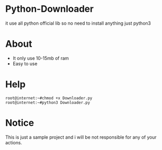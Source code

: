 # Python-Downloader
it use all python official lib so no need to install anything just python3

# About
* It only use 10-15mb of ram
* Easy to use

# Help
```
root@internet:~#chmod +x Downloader.py
root@internet:~#python3 Downloader.py
```
# Notice
This is just a sample project and i will be not responsible for any of your actions.
